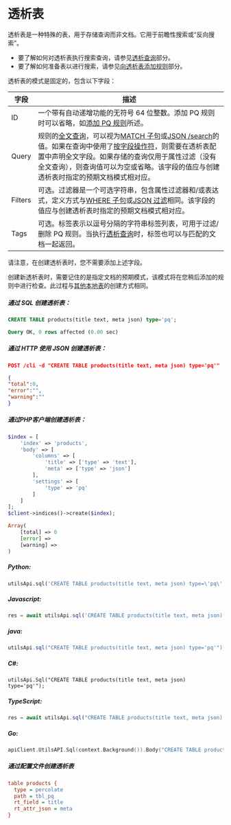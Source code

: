 # 透析表

<!-- example pq -->透析表是一种特殊的表，用于存储查询而非文档。它用于前瞻性搜索或“反向搜索”。

- 要了解如何对透析表执行搜索查询，请参见[透析查询](../../Searching/Percolate_query.md)部分。
- 要了解如何准备表以进行搜索，请参见[向透析表添加规则](../../Data_creation_and_modification/Adding_documents_to_a_table/Adding_rules_to_a_percolate_table.md)部分。

透析表的模式是固定的，包含以下字段：

| 字段    | 描述                                                         |
| ------- | ------------------------------------------------------------ |
| ID      | 一个带有自动递增功能的无符号 64 位整数。添加 PQ 规则时可以省略，如[添加 PQ 规则](../../Data_creation_and_modification/Adding_documents_to_a_table/Adding_rules_to_a_percolate_table.md)所述。 |
| Query   | 规则的[全文查询](../../Searching/Full_text_matching/Basic_usage.md)，可以视为[MATCH 子句](../../Searching/Full_text_matching/Basic_usage.md)或[JSON /search](../../Searching/Full_text_matching/Basic_usage.md#HTTP-JSON)的值。如果在查询中使用了[按字段操作符](../../Searching/Full_text_matching/Operators.md)，则需要在透析表配置中声明全文字段。如果存储的查询仅用于属性过滤（没有全文查询），则查询值可以为空或省略。该字段的值应与创建透析表时指定的预期文档模式相对应。 |
| Filters | 可选。过滤器是一个可选字符串，包含属性过滤器和/或表达式，定义方式与[WHERE 子句](../../Searching/Filters.md#WHERE)或[JSON 过滤](../../Searching/Filters.md#HTTP-JSON)相同。该字段的值应与创建透析表时指定的预期文档模式相对应。 |
| Tags    | 可选。标签表示以逗号分隔的字符串标签列表，可用于过滤/删除 PQ 规则。当执行[透析查询](../../Searching/Percolate_query.md)时，标签也可以与匹配的文档一起返回。 |

请注意，在创建透析表时，您不需要添加上述字段。

创建新透析表时，需要记住的是指定文档的预期模式，该模式将在您稍后添加的规则中进行检查。此过程与[其他本地表](../../Creating_a_table/Local_tables.md)的创建方式相同。


<!-- intro -->
##### 通过 SQL 创建透析表：

<!-- request SQL -->

```sql
CREATE TABLE products(title text, meta json) type='pq';
```
<!-- response SQL -->

```sql
Query OK, 0 rows affected (0.00 sec)
```

<!-- intro -->
##### 通过 HTTP 使用 JSON 创建透析表：

<!-- request JSON -->

```json
POST /cli -d "CREATE TABLE products(title text, meta json) type='pq'"
```

<!-- response JSON -->

```json
{
"total":0,
"error":"",
"warning":""
}
```

<!-- intro -->
##### 通过PHP客户端创建透析表：

<!-- request PHP -->

```php
$index = [
    'index' => 'products',
    'body' => [
        'columns' => [
            'title' => ['type' => 'text'],
            'meta' => ['type' => 'json']
        ],
        'settings' => [
            'type' => 'pq'
        ]
    ]
];
$client->indices()->create($index);
```
<!-- response PHP -->
```php
Array(
    [total] => 0
    [error] =>
    [warning] =>
)
```

<!-- intro -->
##### Python:

<!-- request Python -->

```python
utilsApi.sql('CREATE TABLE products(title text, meta json) type=\'pq\'')
```
<!-- intro -->
##### Javascript:

<!-- request javascript -->

```javascript
res = await utilsApi.sql('CREATE TABLE products(title text, meta json) type=\'pq\'');
```
<!-- intro -->
##### java:

<!-- request java -->

```java
utilsApi.sql("CREATE TABLE products(title text, meta json) type='pq'");
```

<!-- intro -->
##### C#:

<!-- request C# -->

```clike
utilsApi.Sql("CREATE TABLE products(title text, meta json) type='pq'");
```

<!-- intro -->
##### TypeScript:

<!-- request typescript -->

```typescript
res = await utilsApi.sql("CREATE TABLE products(title text, meta json) type='pq'");
```

<!-- intro -->
##### Go:

<!-- request go -->

```go
apiClient.UtilsAPI.Sql(context.Background()).Body("CREATE TABLE products(title text, meta json) type='pq'").Execute()
```

<!-- intro -->
##### 通过配置文件创建透析表

<!-- request CONFIG -->

```ini
table products {
  type = percolate
  path = tbl_pq
  rt_field = title
  rt_attr_json = meta
}
```
<!-- end -->
<!-- proofread -->
